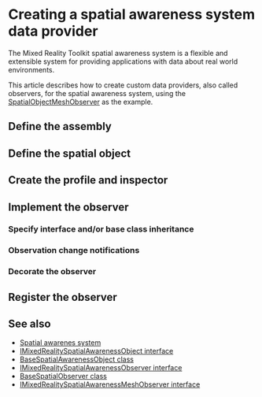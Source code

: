 # Creating a spatial awareness system data provider

The Mixed Reality Toolkit spatial awareness system is a flexible and extensible system for providing applications
with data about real world environments.

This article describes how to create custom data providers, also called observers, for the spatial awareness system,
using the [SpatialObjectMeshObserver](SpatialObjectMeshObserver.md) as the example.

## Define the assembly

## Define the spatial object

## Create the profile and inspector

## Implement the observer

### Specify interface and/or base class inheritance

### Observation change notifications

### Decorate the observer

## Register the observer

## See also

- [Spatial awarenes system](SpatialAwarenessGettingStarted.md)
- [IMixedRealitySpatialAwarenessObject interface](xref:Microsoft.MixedReality.Toolkit.SpatialAwareness.IMixedRealitySpatialAwarenessObject)
- [BaseSpatialAwarenessObject class](xref:Microsoft.MixedReality.Toolkit.SpatialAwareness.BaseSpatialAwarenessObject)
- [IMixedRealitySpatialAwarenessObserver interface](xref:Microsoft.MixedReality.Toolkit.SpatialAwareness.IMixedRealitySpatialAwarenessObserver)
- [BaseSpatialObserver class](xref:Microsoft.MixedReality.Toolkit.SpatialAwareness.BaseSpatialObserver)
- [IMixedRealitySpatialAwarenessMeshObserver interface](xref:Microsoft.MixedReality.Toolkit.SpatialAwareness.IMixedRealitySpatialAwarenessMeshObserver)
